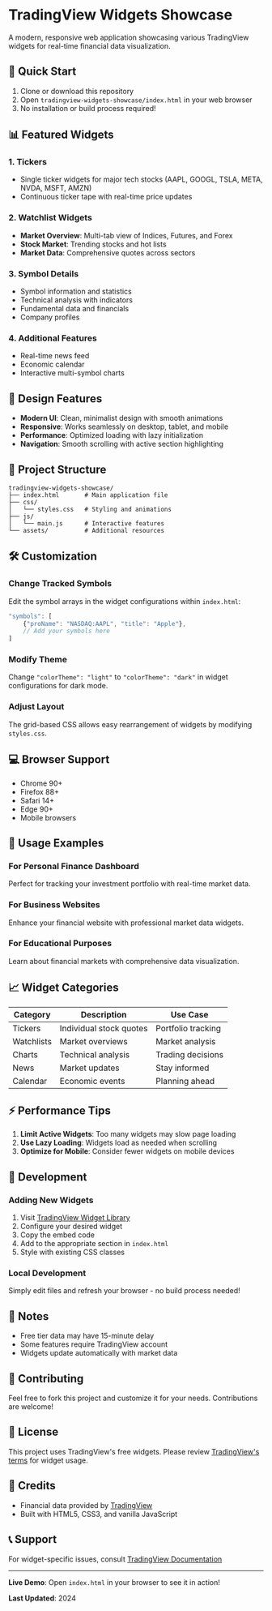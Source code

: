 # TradingView Widgets Showcase

A modern, responsive web application showcasing various TradingView widgets for real-time financial data visualization.

## 🚀 Quick Start

1. Clone or download this repository
2. Open `tradingview-widgets-showcase/index.html` in your web browser
3. No installation or build process required!

## 📊 Featured Widgets

### 1. **Tickers**
   - Single ticker widgets for major tech stocks (AAPL, GOOGL, TSLA, META, NVDA, MSFT, AMZN)
   - Continuous ticker tape with real-time price updates

### 2. **Watchlist Widgets**
   - **Market Overview**: Multi-tab view of Indices, Futures, and Forex
   - **Stock Market**: Trending stocks and hot lists
   - **Market Data**: Comprehensive quotes across sectors

### 3. **Symbol Details**
   - Symbol information and statistics
   - Technical analysis with indicators
   - Fundamental data and financials
   - Company profiles

### 4. **Additional Features**
   - Real-time news feed
   - Economic calendar
   - Interactive multi-symbol charts

## 🎨 Design Features

- **Modern UI**: Clean, minimalist design with smooth animations
- **Responsive**: Works seamlessly on desktop, tablet, and mobile
- **Performance**: Optimized loading with lazy initialization
- **Navigation**: Smooth scrolling with active section highlighting

## 📁 Project Structure

```
tradingview-widgets-showcase/
├── index.html       # Main application file
├── css/
│   └── styles.css   # Styling and animations
├── js/
│   └── main.js      # Interactive features
└── assets/          # Additional resources
```

## 🛠️ Customization

### Change Tracked Symbols
Edit the symbol arrays in the widget configurations within `index.html`:
```javascript
"symbols": [
    {"proName": "NASDAQ:AAPL", "title": "Apple"},
    // Add your symbols here
]
```

### Modify Theme
Change `"colorTheme": "light"` to `"colorTheme": "dark"` in widget configurations for dark mode.

### Adjust Layout
The grid-based CSS allows easy rearrangement of widgets by modifying `styles.css`.

## 💻 Browser Support

- Chrome 90+
- Firefox 88+
- Safari 14+
- Edge 90+
- Mobile browsers

## 🚦 Usage Examples

### For Personal Finance Dashboard
Perfect for tracking your investment portfolio with real-time market data.

### For Business Websites
Enhance your financial website with professional market data widgets.

### For Educational Purposes
Learn about financial markets with comprehensive data visualization.

## 📈 Widget Categories

| Category | Description | Use Case |
|----------|-------------|----------|
| Tickers | Individual stock quotes | Portfolio tracking |
| Watchlists | Market overviews | Market analysis |
| Charts | Technical analysis | Trading decisions |
| News | Market updates | Stay informed |
| Calendar | Economic events | Planning ahead |

## ⚡ Performance Tips

1. **Limit Active Widgets**: Too many widgets may slow page loading
2. **Use Lazy Loading**: Widgets load as needed when scrolling
3. **Optimize for Mobile**: Consider fewer widgets on mobile devices

## 🔧 Development

### Adding New Widgets

1. Visit [TradingView Widget Library](https://www.tradingview.com/widget-docs/)
2. Configure your desired widget
3. Copy the embed code
4. Add to the appropriate section in `index.html`
5. Style with existing CSS classes

### Local Development

Simply edit files and refresh your browser - no build process needed!

## 📝 Notes

- Free tier data may have 15-minute delay
- Some features require TradingView account
- Widgets update automatically with market data

## 🤝 Contributing

Feel free to fork this project and customize it for your needs. Contributions are welcome!

## 📄 License

This project uses TradingView's free widgets. Please review [TradingView's terms](https://www.tradingview.com/policies/) for widget usage.

## 🙏 Credits

- Financial data provided by [TradingView](https://www.tradingview.com/)
- Built with HTML5, CSS3, and vanilla JavaScript

## 📞 Support

For widget-specific issues, consult [TradingView Documentation](https://www.tradingview.com/widget-docs/)

---

**Live Demo**: Open `index.html` in your browser to see it in action!

**Last Updated**: 2024